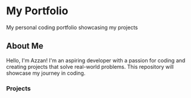 # My Portfolio
My personal coding portfolio showcasing my projects

## About Me
Hello, I'm Azzan! I'm an aspiring developer with a passion for coding and creating projects that solve real-world problems.
This repository will showcase my journey in coding.

### Projects
